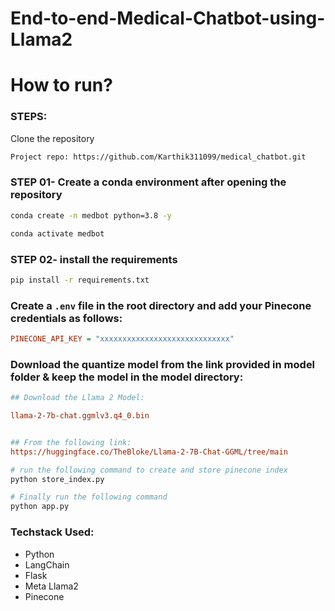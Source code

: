 # End-to-end-Medical-Chatbot-using-Llama2

# How to run?
### STEPS:

Clone the repository

```bash
Project repo: https://github.com/Karthik311099/medical_chatbot.git
```

### STEP 01- Create a conda environment after opening the repository

```bash
conda create -n medbot python=3.8 -y
```

```bash
conda activate medbot
```

### STEP 02- install the requirements
```bash
pip install -r requirements.txt
```


### Create a `.env` file in the root directory and add your Pinecone credentials as follows:

```ini
PINECONE_API_KEY = "xxxxxxxxxxxxxxxxxxxxxxxxxxxxx"
```


### Download the quantize model from the link provided in model folder & keep the model in the model directory:

```ini
## Download the Llama 2 Model:

llama-2-7b-chat.ggmlv3.q4_0.bin


## From the following link:
https://huggingface.co/TheBloke/Llama-2-7B-Chat-GGML/tree/main
```

```bash
# run the following command to create and store pinecone index 
python store_index.py
```

```bash
# Finally run the following command
python app.py
```



### Techstack Used:

- Python
- LangChain
- Flask
- Meta Llama2
- Pinecone


